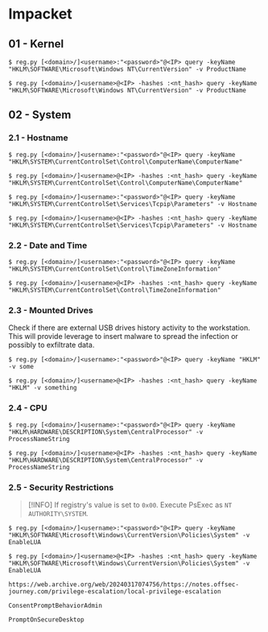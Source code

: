 # Impacket

## 01 - Kernel

```
$ reg.py [<domain>/]<username>:"<password>"@<IP> query -keyName "HKLM\SOFTWARE\Microsoft\Windows NT\CurrentVersion" -v ProductName

$ reg.py [<domain>/]<username>@<IP> -hashes :<nt_hash> query -keyName "HKLM\SOFTWARE\Microsoft\Windows NT\CurrentVersion" -v ProductName
```

## 02 - System

### 2.1 - Hostname

```
$ reg.py [<domain>/]<username>:"<password>"@<IP> query -keyName "HKLM\SYSTEM\CurrentControlSet\Control\ComputerName\ComputerName"

$ reg.py [<domain>/]<username>@<IP> -hashes :<nt_hash> query -keyName "HKLM\SYSTEM\CurrentControlSet\Control\ComputerName\ComputerName"

$ reg.py [<domain>/]<username>:"<password>"@<IP> query -keyName "HKLM\SYSTEM\CurrentControlSet\Services\Tcpip\Parameters" -v Hostname

$ reg.py [<domain>/]<username>@<IP> -hashes :<nt_hash> query -keyName "HKLM\SYSTEM\CurrentControlSet\Services\Tcpip\Parameters" -v Hostname
```

### 2.2 - Date and Time

```
$ reg.py [<domain>/]<username>:"<password>"@<IP> query -keyName "HKLM\SYSTEM\CurrentControlSet\Control\TimeZoneInformation"

$ reg.py [<domain>/]<username>@<IP> -hashes :<nt_hash> query -keyName "HKLM\SYSTEM\CurrentControlSet\Control\TimeZoneInformation"
```

### 2.3 - Mounted Drives

Check if there are external USB drives history activity to the workstation. This will provide leverage to insert malware to spread the infection or possibly to exfiltrate data.

```
$ reg.py [<domain>/]<username>:"<password>"@<IP> query -keyName "HKLM" -v some

$ reg.py [<domain>/]<username>@<IP> -hashes :<nt_hash> query -keyName "HKLM" -v something
```

### 2.4 - CPU

```
$ reg.py [<domain>/]<username>:"<password>"@<IP> query -keyName "HKLM\HARDWARE\DESCRIPTION\System\CentralProcessor" -v ProcessNameString

$ reg.py [<domain>/]<username>@<IP> -hashes :<nt_hash> query -keyName "HKLM\HARDWARE\DESCRIPTION\System\CentralProcessor" -v ProcessNameString
```

### 2.5 - Security Restrictions

> [!INFO]
> If registry's value is set to `0x00`. Execute PsExec as `NT AUTHORITY\SYSTEM`.

```
$ reg.py [<domain>/]<username>:"<password>"@<IP> query -keyName "HKLM\SOFTWARE\Microsoft\Windows\CurrentVersion\Policies\System" -v EnableLUA

$ reg.py [<domain>/]<username>@<IP> -hashes :<nt_hash> query -keyName "HKLM\SOFTWARE\Microsoft\Windows\CurrentVersion\Policies\System" -v EnableLUA
```

```
https://web.archive.org/web/20240317074756/https://notes.offsec-journey.com/privilege-escalation/local-privilege-escalation

ConsentPromptBehaviorAdmin

PromptOnSecureDesktop
```